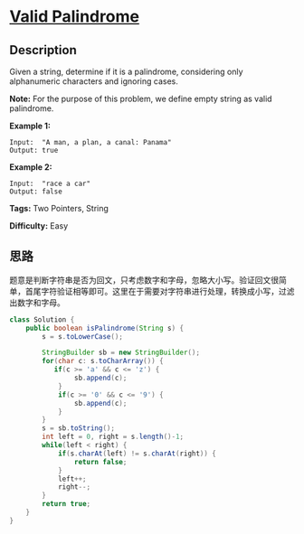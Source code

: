 # [Valid Palindrome][title]

## Description

Given a string, determine if it is a palindrome, considering only alphanumeric
characters and ignoring cases.

**Note:**  For the purpose of this problem, we define empty string as valid
palindrome.

**Example 1:**

```
Input:  "A man, a plan, a canal: Panama"
Output: true
```

**Example 2:**

```
Input:  "race a car"
Output: false
```

**Tags:** Two Pointers, String

**Difficulty:** Easy

## 思路

题意是判断字符串是否为回文，只考虑数字和字母，忽略大小写。验证回文很简单，首尾字符验证相等即可。这里在于需要对字符串进行处理，转换成小写，过滤出数字和字母。

``` java
class Solution {
    public boolean isPalindrome(String s) {
        s = s.toLowerCase();

        StringBuilder sb = new StringBuilder();
        for(char c: s.toCharArray()) {
           if(c >= 'a' && c <= 'z') {
                sb.append(c);
            } 
            if(c >= '0' && c <= '9') {
                sb.append(c);
            }
        }
        s = sb.toString();
        int left = 0, right = s.length()-1;
        while(left < right) {
            if(s.charAt(left) != s.charAt(right)) {
                return false;
            }
            left++;
            right--;
        }
        return true;
    }
}
```

[title]: https://leetcode.com/problems/valid-palindrome
